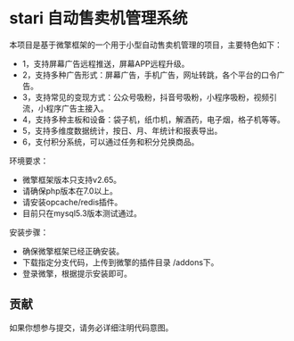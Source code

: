 # stari 自动售卖机管理系统

本项目是基于微擎框架的一个用于小型自动售卖机管理的项目，主要特色如下：
- 1，支持屏幕广告远程推送，屏幕APP远程升级。
- 2，支持多种广告形式：屏幕广告，手机广告，网址转跳，各个平台的口令广告。
- 3，支持常见的变现方式：公众号吸粉，抖音号吸粉，小程序吸粉，视频引流，小程序广告主接入。
- 4，支持多种主板和设备：袋子机，纸巾机，解酒药，电子烟，格子机等等。
- 5，支持多维度数据统计，按日、月、年统计和报表导出。
- 6，支付积分系统，可以通过任务和积分兑换商品。


环境要求：
- 微擎框架版本只支持v2.65。
- 请确保php版本在7.0以上。
- 请安装opcache/redis插件。
- 目前只在mysql5.3版本测试通过。

安装步骤：
-  确保微擎框架已经正确安装。
-  下载指定分支代码，上传到微擎的插件目录 /addons下。
-  登录微擎，根据提示安装即可。

## 贡献

如果你想参与提交，请务必详细注明代码意图。

